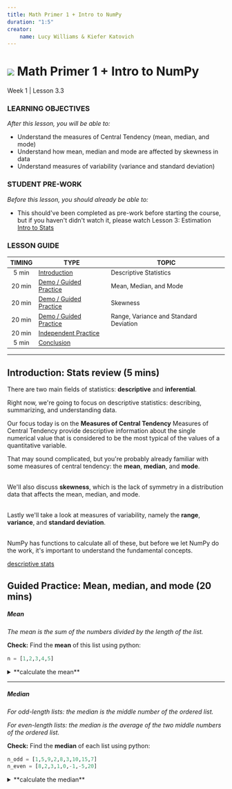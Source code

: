 ```yaml
---
title: Math Primer 1 + Intro to NumPy
duration: "1:5"
creator:
    name: Lucy Williams & Kiefer Katovich
---
```


# ![](https://ga-dash.s3.amazonaws.com/production/assets/logo-9f88ae6c9c3871690e33280fcf557f33.png) Math Primer 1 + Intro to NumPy
Week 1 | Lesson 3.3

### LEARNING OBJECTIVES
*After this lesson, you will be able to:*
- Understand the measures of Central Tendency (mean, median, and mode)
- Understand how mean, median and mode are affected by skewness in data
- Understand measures of variability (variance and standard deviation)


### STUDENT PRE-WORK
*Before this lesson, you should already be able to:*
- This should've been completed as pre-work before starting the course, but if you haven't
didn't watch it, please watch Lesson 3: Estimation
[Intro to Stats](https://www.udacity.com/course/intro-to-statistics--st101)


### LESSON GUIDE
| TIMING  | TYPE  | TOPIC  |
|:-:|---|---|
| 5 min  | [Introduction](#introduction)   |  Descriptive Statistics |
| 20 min  | [Demo / Guided Practice](#demo)  | Mean, Median, and Mode  |
| 20 min  | [Demo / Guided Practice](#demo)  | Skewness  |
| 20 min  | [Demo / Guided Practice](#demo)  | Range, Variance and Standard Deviation  |
| 20 min  | [Independent Practice](#ind-practice)  |   |
| 5 min  | [Conclusion](#conclusion)  |   |

---

<a name="Descriptive Statistics"></a>
## Introduction: Stats review  (5 mins)

There are two main fields of statistics: **descriptive** and **inferential**.

Right now, we're going to focus on descriptive statistics: describing, summarizing, and
understanding data.

Our focus today is on the **Measures of Central Tendency** Measures of Central Tendency provide descriptive information about the single numerical value that is considered to be the most typical of the values of a quantitative variable.

That may sound complicated, but you're probably already familiar with some measures of central tendency: the **mean**, **median**, and **mode**.
</br></br>

We'll also discuss **skewness**, which is the lack of symmetry in a distribution data that affects the mean, median, and mode.
</br></br>

Lastly we'll take a look at measures of variability, namely the **range**, **variance**, and **standard deviation**.
</br></br>


NumPy has functions to calculate all of these, but before we let NumPy do the work, it's important to understand the fundamental concepts.

[descriptive stats](http://www.southalabama.edu/coe/bset/johnson/lectures/lec15.htm)



<a name="Mean, median, and mode"></a>
## Guided Practice: Mean, median, and mode (20 mins)

##### Mean

_The mean is the sum of the numbers divided by the length of the list._

**Check:** Find the **mean** of this list using python:
```python
n = [1,2,3,4,5]
```

<details><summary> **calculate the mean**
</summary>
```python
n = [1,2,3,4,5]
n_mean = (1+2+3+4+5)/len(n)
```
</details>

---

##### Median

_For odd-length lists: the median is the middle number of the ordered list._

_For even-length lists: the median is the average of the two middle numbers of the ordered list._

**Check:** Find the **median** of each list using python:

```python
n_odd = [1,5,9,2,8,3,10,15,7]
n_even = [8,2,3,1,0,-1,-5,20]
```

<details><summary> **calculate the median**
</summary>
```python
n_odd = [1,5,9,2,8,3,10,15,7]
n_even = [8,2,3,1,0,-1,-5,20]

# STEP 1: Order the numbers:
n_odd = sorted(n_odd)

print(n_odd)
[1, 2, 3, 5, 7, 8, 9, 10, 15]

n_even = sorted(n_even)

print(n_even)
[-5, -1, 0, 1, 2, 3, 8, 20]

# STEP 2: Find the middle

# for odd-numbered lists of numbers:
n_odd_len_half = len(n_odd)/2.

print(n_odd_len_half)
4.5

odd_median = n_odd[int(n_odd_len_half - 0.5)]

print(odd_median)
7

# for even-numbered lists of numbers:
n_even_len_half = len(n_even)/2

print(n_even_len_half)
4

even_median = (n_even[n_even_len_half-1] + n_even[n_even_len_half]) / 2.

print(even_median)
1.5
```
</details>

---

##### Mode

_The mode is the most frequently occurring number._

Finding the mode is not as trivial as the mean or median, so here it is calculated using scipy.stats.mode().

Note: doing this without scipy.stats.mode() is a challenge problem in the independent practice section.

```python
from scipy.stats import mode

n = [0,1,1,2,2,2,2,3,3,4,4,4,5]

n_mode = mode(n)

# mode() returns an object with the array of mode(s) and the count(s):
print(n_mode)
ModeResult(mode=array([2]), count=array([4]))

print(n_mode.mode[0])
2

```

> Additional information here:
> [descriptive stats](http://www.southalabama.edu/coe/bset/johnson/lectures/lec15.htm)

---

##### Let numpy and scipy do the work

Luckily numpy and scipy come with convenience functions to calculate these values for you.

```python
from numpy import mean, median
from scipy.stats import mode

n = [3, 75, 98, 2, 10, 3, 14, 99, 44, 25, 31, 100, 356, 4, 23, 55, 327, 64, 6, 20]

print(mean(n))
67.950000000000003

print(median(n))
28.0

print(mode(n))
ModeResult(mode=array([3]), count=array([2]))
```

**Check:** Explain the output of the mode() function.

<a name="Skewness"></a>
## Guided Practice: Skewness (20 mins)

**Skewness** is lack of symmetry in a distribution of data.

[Technical note: we will be talking about skewness here in the context of _unimodal_ distributions.]

![](./assets/images/skewness.png)

A **positive-skewed** distribution means the right side tail of the distribution is longer or fatter than the left.

Likewise a **negative-skewed** distribution means the left side tail is longer or fatter than the right.

Symmetric distributions have no skewness!

---

##### Skewness and measures of central tendency

The mean, median, and mode are affected by skewness.

When a distribution is symmetrical, the mean, median, and mode are the same number.

When a distribution is negatively skewed, the mean is less than the median, which is less than the mode.

**Negative skew: mean < median < mode**

When a distribution is positively skewed, the mean is greater than the median, which is greater than the mode!

**Positive skew: mode < median < mean**

This way of thinking can help you, especially if you can't see a line graph of the data. All you need are the mean and the median. Nice!

1. If the mean < median, the data are skewed left.
2. If the mean > median, the data are skewed right.

**Check:** Using this information, does the list of numbers form a symmetric distribution? Is it skewed left of right?


<a name="Range, Variance and Standard Deviation"></a>
## Guided Practice: Range, Variance and Standard Deviation (20 mins)

Measures of variability like the **range**, **variance**, and **standard deviation** tell you about the spread of your data.

These measurements give complementary (and no less important!) information to the measures of central tendency (mean, median, mode).

---

##### Range

The **range** is the difference between the lowest and highest values of a distribution.


<details><summary> **calculate the range**
</summary>
```python
n = [3, 75, 98, 2, 10, 3, 14, 99, 44, 25, 31, 100, 356, 4, 23, 55, 327, 64, 6, 20]

# In pure python:
n = sorted(n)
n_range = n[len(n) - 1] - n[0]

print(n_range)
354

# With numpy:
n_range = np.ptp(n)

print(n_range)
354
```
</details>

---

##### Variance

The **variance** is a numeric value used to describe how widely the numbers distribution vary.

In python variance can be calculated with:
```python
variance = []
n_mean = np.mean(n)

for n_ in n:
  variance.append((n_ - n_mean) ** 2)

variance = np.sum(variance)
variance = variance / len(n)
```

Which is **the average of the sum of the squared distances of each number from the mean of the numbers.**

![](./assets/images/dist_with_variance.png)

**Check:** What could a distribution with a large variance look like? A small?

**Check:** What does a variance of 0 mean?

Using numpy the variance is simply:
```python
variance = np.var(n)

print(variance)
9414.6475
```

---

##### Standard deviation

The **standard deviation** is the square root of the variance.

Because the variance is the average of the distances from the mean _squared_, the standard deviation tells us approximately, on average, the distance of numbers in a distribution from the mean.

The standard deviation can be calculated with:
```python
std = np.std(n)

print(std)
97.029106457804716
```

![](./assets/images/dist_with_var_std.png)

**Check:** Is this the same as the average of the absolute deviations from the mean? If not, what is the difference between the measures?


<a name="ind-practice"></a>
## Independent Practice: Topic (20 minutes)

- With the provided data, determine the mean, median, and mode.
- Is the data skewed left or right? How do you know?
- Find the range, variance and standard deviation of your data set. What does the standard deviation tell you about the distribution?
- Challenge: calculate the mode without using scipy!

<a name="conclusion"></a>
## Conclusion (5 mins)

- Review & recap
- Q & A
